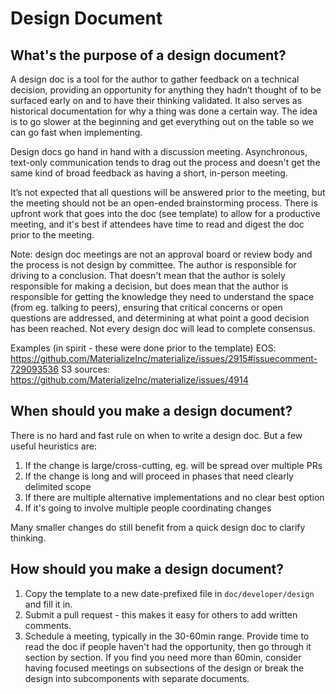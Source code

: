 # Design Document

## What's the purpose of a design document?

A design doc is a tool for the author to gather feedback on a technical
decision, providing an opportunity for anything they hadn’t thought of to be
surfaced early on and to have their thinking validated. It also serves as
historical documentation for why a thing was done a certain way. The idea is to
go slower at the beginning and get everything out on the table so we can go
fast when implementing.

Design docs go hand in hand with a discussion meeting. Asynchronous,
text-only communication tends to drag out the process and doesn't get the
same kind of broad feedback as having a short, in-person meeting.

It’s not expected that all questions will be answered prior to the meeting,
but the meeting should not be an open-ended brainstorming process. There is
upfront work that goes into the doc (see template) to allow for a productive
meeting, and it's best if attendees have time to read and digest the doc
prior to the meeting.

Note: design doc meetings are not an approval board or review body and the
process is not design by committee. The author is responsible for driving to
a conclusion. That doesn't mean that the author is solely responsible for
making a decision, but does mean that the author is responsible for getting
the knowledge they need to understand the space (from eg. talking to peers),
ensuring that critical concerns or open questions are addressed, and
determining at what point a good decision has been reached. Not every design
doc will lead to complete consensus.

Examples (in spirit - these were done prior to the template)
EOS: https://github.com/MaterializeInc/materialize/issues/2915#issuecomment-729093536
S3 sources: https://github.com/MaterializeInc/materialize/issues/4914

## When should you make a design document?

There is no hard and fast rule on when to write a design doc. But a few useful
heuristics are:
1. If the change is large/cross-cutting, eg. will be spread over multiple PRs
2. If the change is long and will proceed in phases that need clearly delimited scope
3. If there are multiple alternative implementations and no clear best option
4. If it's going to involve multiple people coordinating changes

Many smaller changes do still benefit from a quick design doc to clarify
thinking.

## How should you make a design document?

1. Copy the template to a new date-prefixed file in `doc/developer/design` and fill it in.
2. Submit a pull request - this makes it easy for others to add written comments.
3. Schedule a meeting, typically in the 30-60min range. Provide time to read
   the doc if people haven't had the opportunity, then go through it section by
   section. If you find you need more than 60min, consider having focused meetings on
   subsections of the design or break the design into subcomponents with separate documents.
